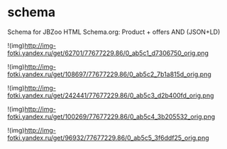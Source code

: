 # schema
Schema for JBZoo HTML Schema.org: Product + offers AND (JSON+LD)

!(img)http://img-fotki.yandex.ru/get/62701/77677229.86/0_ab5c1_d7306750_orig.png

!(img)http://img-fotki.yandex.ru/get/108697/77677229.86/0_ab5c2_7b1a815d_orig.png

!(img)http://img-fotki.yandex.ru/get/242441/77677229.86/0_ab5c3_d2b400fd_orig.png

!(img)http://img-fotki.yandex.ru/get/100269/77677229.86/0_ab5c4_3b205532_orig.png

!(img)http://img-fotki.yandex.ru/get/96932/77677229.86/0_ab5c5_3f6ddf25_orig.png
